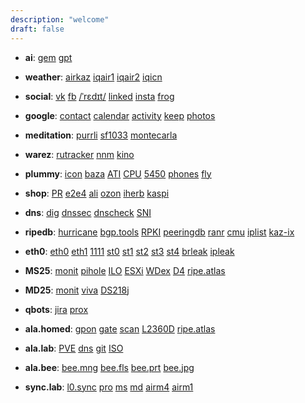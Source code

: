 ```yaml
---
description: "welcome"
draft: false
---
```


- **ai**:
  [gem](https://gemini.google.com)
  [gpt](https://chatgpt.com/)

- **weather**:
  [airkaz](https://www.airkaz.org/almaty.php)
  [iqair1](https://www.iqair.com/air-quality-map/kazakhstan/almaty-oblysy/almaty)
  [iqair2](https://www.iqair.com/kazakhstan/almaty-oblysy/almaty)
  [iqicn](https://aqicn.org/here/)

- **social**:
  [vk](https://m.vk.com/feed)
  [fb](https://m.facebook.com/?sk=h_chr)
  [/ˈrɛdɪt/](https://reddit.com/)
  [linked](https://www.linkedin.com/feed/)
  [insta](https://www.instagram.com/)
  [frog](https://frogcall.app/)

- **google**:
  [contact](https://contacts.google.com/)
  [calendar](https://calendar.google.com/)
  [activity](https://myactivity.google.com/)
  [keep](https://keep.google.com/)
  [photos](https://photos.google.com/search/_tra_?referrer=GPU)

- **meditation**:
  [purrli](https://purrli.com/)
  [sf1033](http://somafm.com/sf1033.pls)
  [montecarla](https://montecarlo.hostingradio.ru/montecarlo96.aacp)

- **warez**:
  [rutracker](https://rutracker.org/)
  [nnm](https://nnmclub.to/)
  [kino](https://kino.pub/)

- **plummy**:
  [icon](https://icon-icons.com/)
  [baza](https://w7.baza-winner.ru/)
  [ATI](https://trace.ati.su)
  [CPU](https://technical.city/ru/cpu/Xeon-X5650-protiv-Core-i3-8130U)
  [5450](https://xeon-e5450.ru/socket-2011-3/e5-2600-v3/)
  [phones](https://phonesdata.com/ru/smartphones/apple/iphone-15-pro-5464996/galaxy-a53-5g-5461953/iphone-15-5464969/)
  [fly](https://www.kupibilet.ru/)

- **shop**:
  [PR](https://packageradar.com/)
  [e2e4](https://krasnoyarsk.e2e4online.ru/)
  [ali](https://aliexpress.com/)
  [ozon](https://ozon.kz/)
  [iherb](https://iherb.com)
  [kaspi](https://kaspi.kz/shop/almaty/)

- **dns**:
  [dig](https://digwebinterface.com/)
  [dnssec](https://wander.science/projects/dns/dnssec-resolver-test/)
  [dnscheck](https://dnscheck.tools/)
  [SNI](https://www.cloudflare.com/ssl/encrypted-sni/)

- **ripedb**:
  [hurricane](https://bgp.he.net/)
  [bgp.tools](https://bgp.tools/)
  [RPKI](https://isbgpsafeyet.com/)
  [peeringdb](https://www.peeringdb.com/)
  [ranr](https://w.ranr.noc.gov.ru/)
  [cmu](https://cmu.gov.ru/ru/lg/)
  [iplist](https://iplist.opencck.org/)
  [kaz-ix](https://lg-ix.sts.kz/)

- **eth0**:
  [eth0](https://ifconfig.co/)
  [eth1](https://ifconfig.io/)
  [1111](https://1.1.1.1/help)
  [st0](https://speed.cloudflare.com/)
  [st1](https://fast.com/)
  [st2](https://www.nperf.com/en/)
  [st3](https://zamerka.com/)
  [st4](https://yandex.kz/internet)
  [brleak](https://browserleaks.com/)
  [ipleak](https://ipleak.net)

- **MS25**:
  [monit](http://192.168.18.40:2222/)
  [pihole](http://192.168.18.40/admin/)
  [ILO](http://192.168.18.22)
  [ESXi](https://192.168.18.25/ui/)
  [WDex](http://192.168.18.6)
  [D4](http://192.168.18.3)
  [ripe.atlas](https://atlas.ripe.net/probes/50785/)

- **MD25**:
  [monit](http://192.168.88.44:2222/)
  [viva](http://192.168.88.1/)
  [DS218j](http://192.168.88.11/)

- **qbots**:
  [jira](https://qbots.atlassian.net/)
  [prox](https://vdev.k12.kz:8006/)

- **ala.homed**:
  [gpon](http://192.168.1.1/)
  [gate](http://192.168.0.1/)
  [scan](https://scan.l0.brj.kz/)
  [L2360D](http://192.168.0.9/)
  [ripe.atlas](https://atlas.ripe.net/probes/1002179/)

- **ala.lab**:
  [PVE](https://pve.brj.kz/)
  [dns](https://dns.l0.brj.kz/)
  [git](https://git.l0.brj.kz/)
  [ISO](https://iso.l0.brj.kz/)

- **ala.bee**:
  [bee.mng](http://192.168.0.17/)
  [bee.fls](http://192.168.0.17/BeeFiles/)
  [bee.prt](https://portal.bee.synology.com/)
  [bee.jpg](http://192.168.0.17/BeePhotos/)

- **sync.lab**:
  [l0.sync](http://127.0.0.1:8384/)
  [pro](http://192.168.0.33:8384/)
  [ms](http://192.168.18.188:8384/)
  [md](http://192.168.88.185:8384/)
  [airm4](http://192.168.0.106:8384/)
  [airm1](http://192.168.0.105:8384/)
